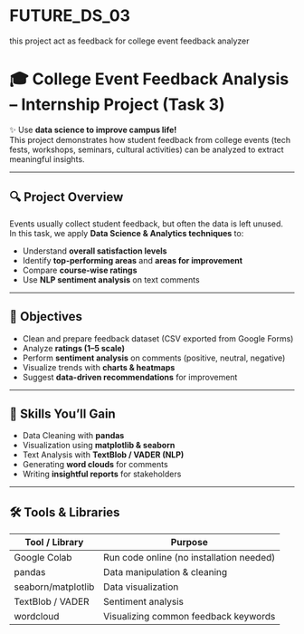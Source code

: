 # FUTURE_DS_03
this project act as feedback for college event feedback analyzer


# 🎓 College Event Feedback Analysis – Internship Project (Task 3)

✨ Use **data science to improve campus life!**  
This project demonstrates how student feedback from college events (tech fests, workshops, seminars, cultural activities) can be analyzed to extract meaningful insights.  

---

## 🔍 Project Overview  
Events usually collect student feedback, but often the data is left unused.  
In this task, we apply **Data Science & Analytics techniques** to:  
- Understand **overall satisfaction levels**  
- Identify **top-performing areas** and **areas for improvement**  
- Compare **course-wise ratings**  
- Use **NLP sentiment analysis** on text comments  

---

## 🎯 Objectives
- Clean and prepare feedback dataset (CSV exported from Google Forms)  
- Analyze **ratings (1–5 scale)**  
- Perform **sentiment analysis** on comments (positive, neutral, negative)  
- Visualize trends with **charts & heatmaps**  
- Suggest **data-driven recommendations** for improvement  

---

## 🧠 Skills You’ll Gain  
- Data Cleaning with **pandas**  
- Visualization using **matplotlib & seaborn**  
- Text Analysis with **TextBlob / VADER (NLP)**  
- Generating **word clouds** for comments  
- Writing **insightful reports** for stakeholders  

---

## 🛠 Tools & Libraries  

| Tool / Library  | Purpose |
|-----------------|---------|
| Google Colab    | Run code online (no installation needed) |
| pandas          | Data manipulation & cleaning |
| seaborn/matplotlib | Data visualization |
| TextBlob / VADER | Sentiment analysis |
| wordcloud       | Visualizing common feedback keywords |

